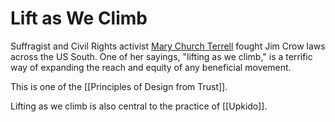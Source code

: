 # Lift as We Climb

Suffragist and Civil Rights activist [Mary Church Terrell](https://en.wikipedia.org/wiki/Mary_Church_Terrell) fought Jim Crow laws across the US South. One of her sayings, "lifting as we climb," is a terrific way of expanding the reach and equity of any beneficial movement. 

This is one of the [[Principles of Design from Trust]]. 

Lifting as we climb is also central to the practice of [[Upkido]]. 

